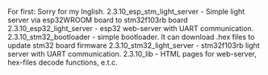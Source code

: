 For first: Sorry for my Inglish.
2.3.10_esp_stm_light_server - Simple light server via esp32WROOM board to stm32f103rb board
2.3.10_esp32_light_server - esp32 web-server with UART communication.
2.3.10_stm32_bootloader - simple bootloader. It can download .hex files to update stm32 board firmware
2.3.10_stm32_light_server - stm32f103rb light server with UART communication.
2.3.10_lib - HTML pages for web-server, hex-files decode functions, e.t.c.

